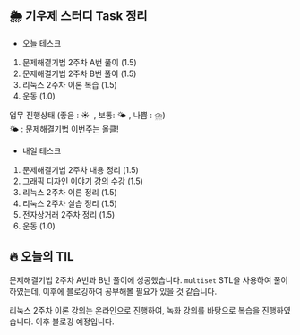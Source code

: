 ## 🌦️ 기우제 스터디 Task 정리

- 오늘 테스크

1. 문제해결기법 2주차 A번 풀이 (1.5)
2. 문제해결기법 2주차 B번 풀이 (1.5)
3. 리눅스 2주차 이론 복습 (1.5)
4. 운동 (1.0)

업무 진행상태 (좋음 : ☀  , 보통: 🌤 , 나쁨 : ⛈)   
🌤 : 문제해결기법 이번주는 올클!
 
- 내일 테스크

1. 문제해결기법 2주차 내용 정리 (1.5)
2. 그래픽 디자인 이야기 강의 수강 (1.5)
3. 리눅스 2주차 이론 정리 (1.5)
4. 리눅스 2주차 실습 정리 (1.5)
5. 전자상거래 2주차 정리 (1.5)
6. 운동 (1.0)

## 🔥 오늘의 TIL

문제해결기법 2주차 A번과 B번 풀이에 성공했습니다. `multiset` STL을 사용하여 풀이하였는데, 이후에 블로깅하여 공부해볼 필요가 있을 것 같습니다.  

리눅스 2주차 이론 강의는 온라인으로 진행하여, 녹화 강의를 바탕으로 복습을 진행하였습니다. 이후 블로깅 예정입니다.
